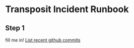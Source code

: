 # Transposit Incident Runbook

## Step 1

fill me in!
[List recent github commits](https://console.transposit.com/mc/t/transposit-default-runbooks/actions/list_recent_github_commits)
